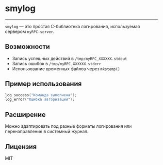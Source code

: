 # smylog

---

`smylog` — это простая C-библиотека логирования, используемая сервером `myRPC-server`.

##  Возможности

- Запись успешных действий в `/tmp/myRPC_XXXXXX.stdout`
- Запись ошибок в `/tmp/myRPC_XXXXXX.stderr`
- Использование временных файлов через `mkstemp()`

##  Пример использования

```c
log_success("Команда выполнена");
log_error("Ошибка авторизации");
```

##  Расширение

Можно адаптировать под разные форматы логирования или перенаправление в системный журнал.

##  Лицензия

MIT
